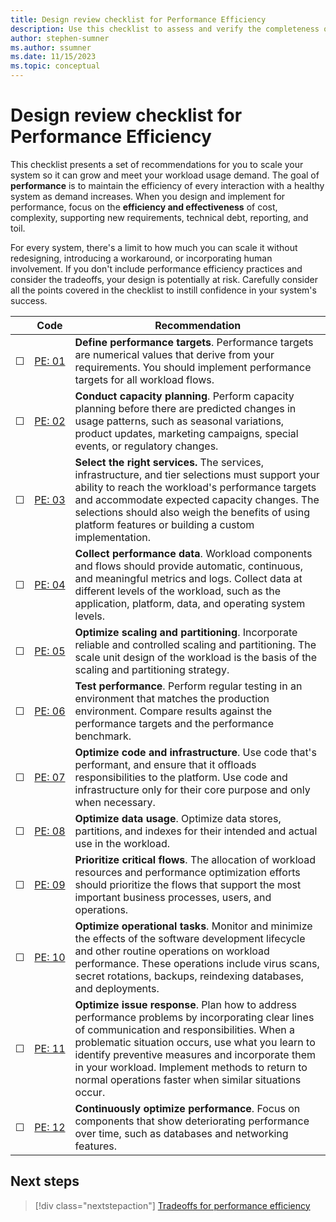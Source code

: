 ```yaml
---
title: Design review checklist for Performance Efficiency
description: Use this checklist to assess and verify the completeness of your design for performance efficiency.  
author: stephen-sumner
ms.author: ssumner
ms.date: 11/15/2023
ms.topic: conceptual
---
```


# Design review checklist for Performance Efficiency

This checklist presents a set of recommendations for you to scale your system so it can grow and meet your workload usage demand. The goal of **performance** is to maintain the efficiency of every interaction with a healthy system as demand increases. When you design and implement for performance, focus on the **efficiency and effectiveness** of cost, complexity, supporting new requirements, technical debt, reporting, and toil.

For every system, there's a limit to how much you can scale it without redesigning, introducing a workaround, or incorporating human involvement. If you don't include performance efficiency practices and consider the tradeoffs, your design is potentially at risk. Carefully consider all the points covered in the checklist to instill confidence in your system's success.

| &nbsp; | Code | Recommendation |
|-|-|-|
| &#9744; | [PE:&nbsp;01](performance-targets.md) | **Define performance targets**. Performance targets are numerical values that derive from your requirements. You should implement performance targets for all workload flows. |
| &#9744; | [PE: 02](capacity-planning.md) | **Conduct capacity planning**. Perform capacity planning before there are predicted changes in usage patterns, such as seasonal variations, product updates, marketing campaigns, special events, or regulatory changes. |
| &#9744; | [PE: 03](selecting-services.md) | **Select the right services.** The services, infrastructure, and tier selections must support your ability to reach the workload's performance targets and accommodate expected capacity changes. The selections should also weigh the benefits of using platform features or building a custom implementation.||
| &#9744; | [PE: 04](collect-metrics-logs.md) | **Collect performance data**. Workload components and flows should provide automatic, continuous, and meaningful metrics and logs. Collect data at different levels of the workload, such as the application, platform, data, and operating system levels. |
| &#9744; | [PE: 05](scale-partition.md) | **Optimize scaling and partitioning**. Incorporate reliable and controlled scaling and partitioning. The scale unit design of the workload is the basis of the scaling and partitioning strategy. |
| &#9744; | [PE: 06](performance-testing.md) | **Test performance**. Perform regular testing in an environment that matches the production environment. Compare results against the performance targets and the performance benchmark.|
| &#9744; |[PE: 07](optimize-code-infrastructure.md) | **Optimize code and infrastructure**. Use code that's performant, and ensure that it offloads responsibilities to the platform. Use code and infrastructure only for their core purpose and only when necessary. |
| &#9744; | [PE: 08](optimize-data-performance.md)| **Optimize data usage**. Optimize data stores, partitions, and indexes for their intended and actual use in the workload.|
| &#9744; | [PE: 09](prioritize-flows-users.md)| **Prioritize critical flows**. The allocation of workload resources and performance optimization efforts should prioritize the flows that support the most important business processes, users, and operations. |
| &#9744; | [PE: 10](optimizing-operational-tasks.md)| **Optimize operational tasks**. Monitor and minimize the effects of the software development lifecycle and other routine operations on workload performance. These operations include virus scans, secret rotations, backups, reindexing databases, and deployments. |
| &#9744;| [PE: 11](respond-live-performance-issues.md)| **Optimize issue response**. Plan how to address performance problems by incorporating clear lines of communication and responsibilities. When a problematic situation occurs, use what you learn to identify preventive measures and incorporate them in your workload. Implement methods to return to normal operations faster when similar situations occur. |
| &#9744;| [PE: 12](continuous-performance-optimize.md)| **Continuously optimize performance**. Focus on components that show deteriorating performance over time, such as databases and networking features. |

## Next steps

> [!div class="nextstepaction"]
> [Tradeoffs for performance efficiency](tradeoffs.md)
